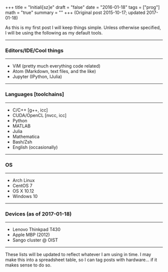 +++
title = "Initiali[sz]e"
draft = "false"
date = "2016-01-18"
tags = ["prog"]
math = "true"
summary = ""
+++
(Original post 2015-10-17; updated 2017-01-18)

As this is my first post I will keep things simple. Unless otherwise specified, I will be using the following as my default tools.

___
### Editors/IDE/Cool things
___
* ViM (pretty much everything code related)
* Atom (Markdown, text files, and the like)
* Jupyter (IPython, IJulia)

___
### Languages [toolchains]
___
* C/C++ [g++, icc]
* CUDA/OpenCL [nvcc, icc]
* Python
* MATLAB
* Julia
* Mathematica
* Bash/Zsh
* English (occasionally)

___
### OS
___
+ Arch Linux
+ CentOS 7
+ OS X 10.12
+ Windows 10

___
### Devices (as of 2017-01-18)
___
+ Lenovo Thinkpad T430
+ Apple MBP (2012)
+ Sango cluster @ OIST

___


These lists will be updated to reflect whatever I am using in time. I may make this into a spreadsheet table, so I can tag posts with hardware... if it makes sense to do so.
